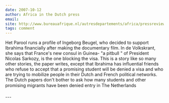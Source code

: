 ```yaml
---
date: 2007-10-12
author: Africa in the Dutch press
email: 
site: http://www.bureauafrique.nl/autresdepartements/africa/pressreview/africainthedutchpress240907
tags: comment
---
```


<p>
Het Parool runs a profile of Ingeborg Beugel,  who decided to support Ibrahima financially after making the documentary film. In de Volkskrant, she says that France's new consul in Guinea- "a pitbull " of President Nicolas Sarkozy, is the one blocking the visa.  This is a story like so many other stories, the paper writes, except that Ibrahima has influential friends who refuse to accept that a promising student  will be denied a visa and who are trying to mobilize people in their Dutch and French political networks.  The Dutch papers don't bother to ask how many students and other promising migrants have been denied entry in The Netherlands
</p>
---